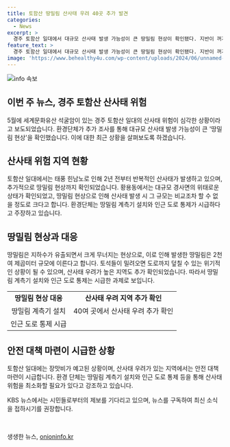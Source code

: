 ```yaml
---
title: 토함산 땅밀림 산사태 우려 40곳 추가 발견
categories:
  - News
excerpt: >
  경주 토함산 일대에서 대규모 산사태 발생 가능성이 큰 땅밀림 현상이 확인됐다. 지반이 꺼져 수분을 머금은 땅이 무너져내리는 상황으로, 환경단체는 땅밀림 계측기 설치와 도로 통제가 시급하다고 주장했다. 추가로 산사태 우려가 높은 40여 곳도 확인돼 안전 대책이 필요하다. 현재 장맛비가 예고돼 이에 대비한 대책 마련이 시급한 상황이다. KBS 뉴스 박준우가 보도했다.
feature_text: >
  경주 토함산 일대에서 대규모 산사태 발생 가능성이 큰 땅밀림 현상이 확인됐다. 지반이 꺼져 수분을 머금은 땅이 무너져내리는 상황으로, 환경단체는 땅밀림 계측기 설치와 도로 통제가 시급하다고 주장했다. 추가로 산사태 우려가 높은 40여 곳도 확인돼 안전 대책이 필요하다. 현재 장맛비가 예고돼 이에 대비한 대책 마련이 시급한 상황이다. KBS 뉴스 박준우가 보도했다.
image: 'https://www.behealthy4u.com/wp-content/uploads/2024/06/unnamed-file.png'
---
```


<p><img src="https://www.behealthy4u.com/wp-content/uploads/2024/06/unnamed-file.png" alt="info 속보" /></p>

<h2 data-ke-size="size26">이번 주 뉴스, 경주 토함산 산사태 위험</h2>

<p data-ke-size="size16">5월에 세계문화유산 석굴암이 있는 경주 토함산 일대의 산사태 위험이 심각한 상황이라고 보도되었습니다. 환경단체가 추가 조사를 통해 대규모 산사태 발생 가능성이 큰 '땅밀림 현상'을 확인했습니다. 이에 대한 최근 상황을 살펴보도록 하겠습니다.</p>

<h2 data-ke-size="size24">산사태 위험 지역 현황</h2>

<p data-ke-size="size16">토함산 일대에서는 태풍 힌남노로 인해 2년 전부터 반복적인 산사태가 발생하고 있으며, 추가적으로 땅밀림 현상까지 확인되었습니다. 황용동에서는 대규모 경사면의 위태로운 상태가 확인되었고, 땅밀림 현상으로 인해 산사태 발생 시 그 규모는 비교조차 할 수 없을 정도로 크다고 합니다. 환경단체는 땅밀림 계측기 설치와 인근 도로 통제가 시급하다고 주장하고 있습니다.</p>

<h2 data-ke-size="size24">땅밀림 현상과 대응</h2>

<p data-ke-size="size16">땅밀림은 지하수가 유출되면서 크게 무너지는 현상으로, 이로 인해 발생한 땅밀림은 2천여 제곱미터 규모에 이른다고 합니다. 토석들이 밀려오면 도로까지 덮칠 수 있는 위기적인 상황이 될 수 있으며, 산사태 우려가 높은 지역도 추가 확인되었습니다. 따라서 땅밀림 계측기 설치와 인근 도로 통제는 시급한 과제로 보입니다.</p>

<table>
    <tr>
        <td style="text-align: center; height: 17px;"><b>땅밀림 현상 대응</b></td>
        <td style="text-align: center; height: 17px;"><b>산사태 우려 지역 추가 확인</b></td>
    </tr>
    <tr>
        <td style="text-align: center; height: 17px;">땅밀림 계측기 설치</td>
        <td style="text-align: center; height: 17px;">40여 곳에서 산사태 우려 추가 확인</td>
    </tr>
    <tr>
        <td style="text-align: center; height: 17px;">인근 도로 통제 시급</td>
        <td style="text-align: center; height: 17px;"></td>
    </tr>
</table>

<h2 data-ke-size="size24">안전 대책 마련이 시급한 상황</h2>

<p data-ke-size="size16">토함산 일대에는 장맛비가 예고된 상황이며, 산사태 우려가 있는 지역에서는 안전 대책 마련이 시급합니다. 환경 단체는 땅밀림 계측기 설치와 인근 도로 통제 등을 통해 산사태 위험을 최소화할 필요가 있다고 강조하고 있습니다.</p>

<p data-ke-size="size16">KBS 뉴스에서는 시민들로부터의 제보를 기다리고 있으며, 뉴스를 구독하여 최신 소식을 접하시기를 권장합니다.</p>

<p data-ke-size="size16">&nbsp;</p>
생생한 뉴스, <a href="https://onioninfo.kr" rel="dofollow">onioninfo.kr</a>


